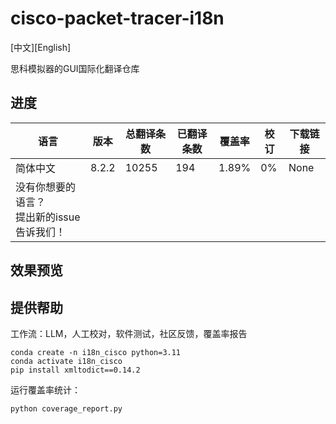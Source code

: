 # cisco-packet-tracer-i18n

[中文][English]

思科模拟器的GUI国际化翻译仓库

## 进度

| 语言                                            | 版本  | 总翻译条数 | 已翻译条数 | 覆盖率 | 校订 | 下载链接 |
| ----------------------------------------------- | ----- | ---------- | ---------- | ------ | ---- | -------- |
| 简体中文                                        | 8.2.2 | 10255      | 194        | 1.89%  | 0%   | None     |
| 没有你想要的语言？<br />提出新的issue告诉我们！ |       |            |            |        |      |          |

## 效果预览

## 提供帮助

工作流：LLM，人工校对，软件测试，社区反馈，覆盖率报告

```
conda create -n i18n_cisco python=3.11
conda activate i18n_cisco
pip install xmltodict==0.14.2
```

运行覆盖率统计：

```
python coverage_report.py
```
